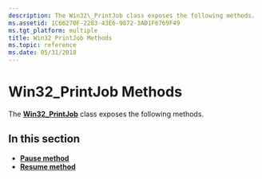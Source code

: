 ```yaml
---
description: The Win32\_PrintJob class exposes the following methods.
ms.assetid: 1C66270F-2283-43E6-9872-3AD1F6769F49
ms.tgt_platform: multiple
title: Win32_PrintJob Methods
ms.topic: reference
ms.date: 05/31/2018
---
```


# Win32\_PrintJob Methods

The [**Win32\_PrintJob**](win32-printjob.md) class exposes the following methods.

## In this section

-   [**Pause method**](pause-method-in-class-win32-printjob.md)
-   [**Resume method**](resume-method-in-class-win32-printjob.md)

 

 



